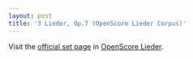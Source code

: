 ```yaml
---
layout: post
title: '3 Lieder, Op.7 (OpenScore Lieder Corpus)'
---
```


Visit the [official set page] in [OpenScore Lieder].

[official set page]: https://musescore.com/openscore-lieder-corpus/sets/5100878
[OpenScore Lieder]: https://musescore.com/openscore-lieder-corpus

